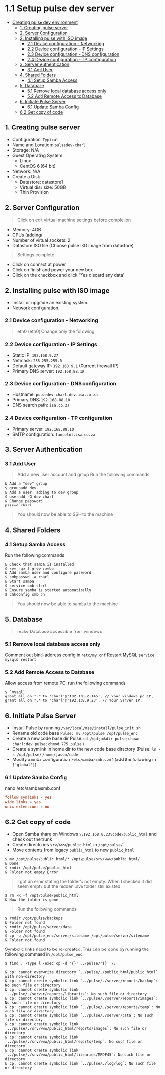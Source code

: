 # 1.1 Setup pulse dev server

- [Creating pulse dev environment](#creating-pulse-dev-environment)
  - [1. Creating pulse server](#1-creating-pulse-server)
  - [2. Server Configuration](#2-server-configuration)
  - [2. Installing pulse with ISO image](#2-installing-pulse-with-iso-image)
    - [2.1 Device configuration - Networking](#21-device-configuration---networking)
    - [2.2 Device configuration - IP Settings](#22-device-configuration---ip-settings)
    - [2.3 Device configuration - DNS configuration](#23-device-configuration---dns-configuration)
    - [2.4 Device configuration - TP configuration](#24-device-configuration---tp-configuration)
  - [3. Server Authentication](#3-server-authentication)
    - [3.1 Add User](#31-add-user)
  - [4. Shared Folders](#4-shared-folders)
    - [4.1 Setup Samba Access](#41-setup-samba-access)
  - [5. Database](#5-database)
    - [5.1 Remove local database access only](#51-remove-local-database-access-only)
    - [5.2 Add Remote Access to Database](#52-add-remote-access-to-database)
  - [6. Initiate Pulse Server](#6-initiate-pulse-server)
    - [6.1 Update Samba Config](#61-update-samba-config)
  - [6.2 Get copy of code](#62-get-copy-of-code)

## 1. Creating pulse server

- Configuration: `Typical`
- Name and Location: `pulsedev-charl`
- Storage: N/A
- Guest Operating System: 
  - Linux
  - CentOS 6 (64 bit)
- Network: N/A
- Create a Disk
  - Datastore: datastore1
  - Virtual disk size: 50GB
  - Thin Provision

## 2. Server Configuration

> Click on edit virtual machine settings before completion

- Memory: 4GB
- CPUs (adding)
- Number of virtual sockets: 2
- Datastore ISO file (Choose pulse ISO image from datastore)

> Settings complete

- Click on connect at power
- Click on finish and power your new box
- Click on the checkbox and click “Yes discard any data”

## 2. Installing pulse with ISO image

- Install or upgrade an existing system.
- Network configuration.

### 2.1 Device configuration - Networking

> eth0 (eth0) Change only the following

### 2.2 Device configuration - IP Settings

- Static IP: `192.168.9.27`
- Netmask: `255.255.255.0`
- Default gateway IP: `192.168.9.1` (Current firewall IP)
- Primary DNS server: `192.168.88.10`

### 2.3 Device configuration - DNS configuration

- Hostname: `pulsedev-charl.dev.isa.co.za`
- Primary DNS: `192.168.88.10`
- DNS search path: `isa.co.za`

### 2.4 Device configuration - TP configuration

- Primary server: `192.168.88.10`
- SMTP configuration: `lancelot.isa.co.za`

## 3. Server Authentication

### 3.1 Add User

> Add a new user account and group
Run the following commands

```shell
& Add a "dev" group 
$ groupadd dev
& Add a user, adding to dev group 
$ useradd -G dev charl
& Change password 
passwd charl
```

> You should now be able to SSH to the machine

## 4. Shared Folders

### 4.1 Setup Samba Access

Run the following commands

```shell
& Check that samba is installed
$ rpm -qa | grep samba
& Add samba user and configure password
$ smbpasswd -a charl
& Start samba 
$ service smb start
& Ensure samba is started automatically
$ chkconfig smb on
```

> You should now be able to samba to the machine

## 5. Database

> make Database accessible  from windows

### 5.1 Remove local database access only

Comment out bind-address config in `/etc/my.cnf`
Restart MySQL `service mysqld restart`

### 5.2 Add Remote Access to Database

Allow access from remote PC, run the following commands

```shell
$ `mysql`
grant all on *.* to 'charl'@'192.168.2.145'; // Your windows pc IP;
grant all on *.* to 'charl'@'192.168.9.23'; // Your Server IP;
```

## 6. Initiate Pulse Server

- Install Pulse by running `/var/local/mss/install/pulse_init.sh`
- Rename old code base `Pulse: mv /opt/pulse /opt/pulse_enc`
- Create a new code base dir Pulse: `cd /opt`; `mkdir pulse`; `chown charl:dev pulse`; `chmod 775 pulse`;)
- Create a symlink in home dir to the new code base directory (Pulse: `ln -s /opt/pulse/` `/home/jason/code`
- Modify samba configuration `/etc/samba/smb.conf` (add the following in `['global']`):

### 6.1 Update Samba Config

nano /etc/samba/smb.conf

```conf
follow symlinks = yes
wide links = yes
unix extensions = no
```

## 6.2 Get copy of code

- Open Samba share on Windows `\\192.168.8.23\code\public_html` and check out the trunk
- Create directories `srv/www/public_html` in `/opt/pulse/`
- Move contents from legacy `public_html` to new `public_html` 

```Shell
$ mv /opt/pulse/public_html/* /opt/pulse/srv/www/public_html/
& Done
$ rmdir /opt/pulse/public_html
& Folder not empty Error
```

> I got an error stating the folder's not empty. When I checked it did seem empty but the hidden .svn folder still existed

```Shell
$ rm -R -f /opt/pulse/public_html 
& Now the folder is gone
```

> Run the following commands

```Shell
$ rmdir /opt/pulse/backups
& Folder not found
$ rmdir /opt/pulse/server/data
& Folder not found
$ cp -p /opt/pulse_enc/server/sitename /opt/pulse/server/sitename
& Folder not found
```

Symbolic links need to be re-created. This can be done by running the following command in `/opt/pulse_enc:` 

```shell
$ find . -type l -exec cp -d '{}' ../pulse/'{}' \;

& cp: cannot overwrite directory `../pulse/./public_html/public_html` with non-directory
& cp: cannot create symbolic link `../pulse/./server/reports/backup`: No such file or directory
& cp: cannot create symbolic link `../pulse/./server/reports/libraries`: No such file or directory
& cp: cannot create symbolic link `../pulse/./server/reports/images`: No such file or directory
& cp: cannot create symbolic link `../pulse/./server/reports/temp`: No such file or directory
& cp: cannot create symbolic link `../pulse/./server/data`: No such file or directory
& cp: cannot create symbolic link `../pulse/./srv/www/public_html/reports/images`: No such file or directory
& cp: cannot create symbolic link `../pulse/./srv/www/public_html/reports/temp`: No such file or directory
& cp: cannot create symbolic link `../pulse/./srv/www/public_html/libraries/MPDF45`: No such file or directory
& cp: cannot create symbolic link `../pulse/./log/log`: No such file or directory
```
